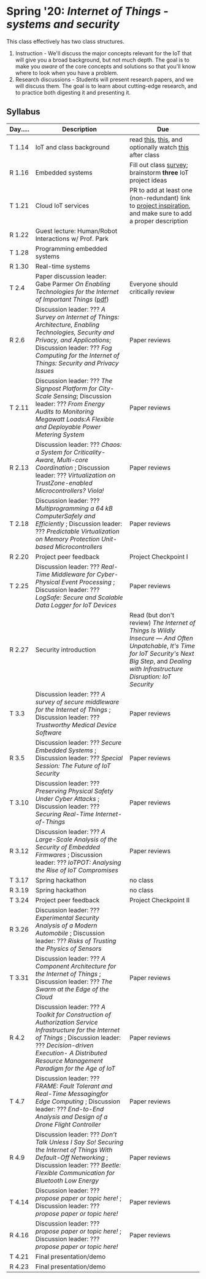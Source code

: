 # Spring '20: *Internet of Things - systems and security*

This class effectively has two class structures.

1. Instruction - We'll discuss the major concepts relevant for the IoT that will give you a broad background, but not much depth.
    The goal is to make you *aware* of the core concepts and solutions so that you'll know where to look when you have a problem.
1. Research discussions - Students will present research papers, and we will discuss them.
    The goal is to learn about cutting-edge research, and to practice both digesting it and presenting it.

## Syllabus

| Day..... | Description | Due |
| --- | --- | --- |
| T 1.14 | IoT and class background | read [this](https://www.mckinsey.com/industries/private-equity-and-principal-investors/our-insights/growing-opportunities-in-the-internet-of-things), [this](https://www.scientificamerican.com/article/the-bandwidth-bottleneck-that-is-throttling-the-internet/), and optionally watch [this](https://www.youtube.com/watch?v=4QTAtFaIiyc) after class |
| R 1.16 | Embedded systems | Fill out class [survey](https://forms.gle/xkXFdTXT64gF7TzcA); brainstorm **three** IoT project ideas |
| T 1.21 | Cloud IoT services | PR to add at least one (non-redundant) link to [project inspiration](https://github.com/gwu-iot/collaboration/blob/master/resources/inspiration.md), and make sure to add a proper description |
| R 1.22 | Guest lecture: Human/Robot Interactions w/ Prof. Park |  |
| T 1.28 | Programming embedded systems | |
| R 1.30 | Real-time systems | |
| T 2.4 | Paper discussion leader: Gabe Parmer *On Enabling Technologies for the Internet of Important Things* ([pdf](https://github.com/gwu-iot/collaboration/blob/master/papers/cps18enabling_tech.pdf)) | Everyone should critically review |
| R 2.6 | Discussion leader: ??? *A Survey on Internet of Things: Architecture, Enabling Technologies, Security and Privacy, and Applications*; Discussion leader: ??? *Fog Computing for the Internet of Things: Security and Privacy Issues* | Paper reviews |
| T 2.11 | Discussion leader: ??? *The Signpost Platform for City-Scale Sensing*; Discussion leader: ??? *From Energy Audits to Monitoring Megawatt Loads:A Flexible and Deployable Power Metering System* | Paper reviews |
| R 2.13 | Discussion leader: ??? *Chaos: a System for Criticality-Aware, Multi-core Coordination* ; Discussion leader: ??? *Virtualization on TrustZone-enabled Microcontrollers? Viola!* | Paper reviews |
| T 2.18 | Discussion leader: ??? *Multiprogramming a 64 kB ComputerSafely and Efficiently* ; Discussion leader: ??? *Predictable Virtualization on Memory Protection Unit-based Microcontrollers* | Paper reviews |
| R 2.20 | Project peer feedback | Project Checkpoint I |
| T 2.25 | Discussion leader: ??? *Real-Time Middleware for Cyber-Physical Event Processing* ; Discussion leader: ??? *LogSafe: Secure and Scalable Data Logger for IoT Devices* | Paper reviews |
| R 2.27 | Security introduction | Read (but don't review) *The Internet of Things Is Wildly Insecure — And Often Unpatchable*, *It's Time for IoT Security's Next Big Step*, and *Dealing with Infrastructure Disruption: IoT Security* |
| T 3.3 | Discussion leader: ??? *A survey of secure middleware for the Internet of Things* ; Discussion leader: ??? *Trustworthy Medical Device Software* | Paper reviews |
| R 3.5 | Discussion leader: ??? *Secure Embedded Systems* ; Discussion leader: ??? *Special Session: The Future of IoT Security* | Paper reviews |
| T 3.10 | Discussion leader: ??? *Preserving Physical Safety Under Cyber Attacks* ; Discussion leader: ??? *Securing Real-Time Internet-of-Things* | Paper reviews |
| R 3.12 | Discussion leader: ??? *A Large-Scale Analysis of the Security  of Embedded Firmwares* ; Discussion leader: ??? *IoTPOT: Analysing the Rise of IoT Compromises* | Paper reviews |
| T 3.17 | Spring hackathon | no class |
| R 3.19 | Spring hackathon | no class |
| T 3.24 | Project peer feedback | Project Checkpoint II |
| R 3.26 | Discussion leader: ??? *Experimental Security Analysis of a Modern Automobile* ; Discussion leader: ??? *Risks of Trusting the Physics of Sensors* | |
| T 3.31 | Discussion leader: ??? *A Component Architecture for the Internet of Things* ; Discussion leader: ??? *The Swarm at the Edge of the Cloud* | Paper reviews |
| R 4.2 | Discussion leader: ??? *A Toolkit for Construction of Authorization Service Infrastructure for the Internet of Things* ; Discussion leader: ??? *Decision-driven Execution- A Distributed Resource Management Paradigm for the Age of IoT* | Paper reviews |
| T 4.7 | Discussion leader: ??? *FRAME: Fault Tolerant and Real-Time Messagingfor Edge Computing* ; Discussion leader: ??? *End-to-End Analysis and Design of a Drone Flight Controller* | Paper reviews |
| R 4.9 | Discussion leader: ??? *Don’t Talk Unless I Say So! Securing the Internet of Things With Default-Off Networking* ; Discussion leader: ??? *Beetle: Flexible Communication for Bluetooth Low Energy* | Paper reviews |
| T 4.14 | Discussion leader: ??? *propose paper or topic here!* ; Discussion leader: ??? *propose paper or topic here!* | Paper reviews |
| R 4.16 | Discussion leader: ??? *propose paper or topic here!* ; Discussion leader: ??? *propose paper or topic here!* | Paper reviews |
| T 4.21 | Final presentation/demo | |
| R 4.23 | Final presentation/demo | |
